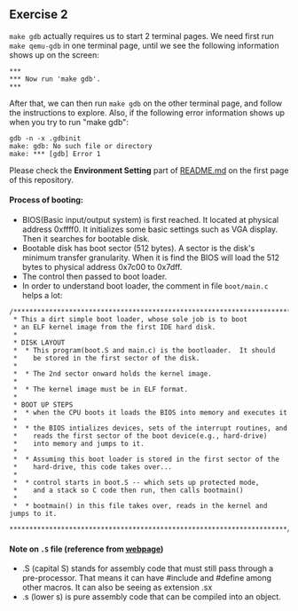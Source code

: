 ## Exercise 2
```make gdb``` actually requires us to start 2 terminal pages. We need first run ```make qemu-gdb``` in one terminal page, until we see the following information shows up on the screen:
```
***
*** Now run 'make gdb'.
***
```
After that, we can then run ```make gdb``` on the other terminal page, and follow the instructions to explore.
Also, if the following error information shows up when you try to run "make gdb":
```
gdb -n -x .gdbinit
make: gdb: No such file or directory
make: *** [gdb] Error 1
```
Please check the **Environment Setting** part of [README.md](https://github.com/JiananDing0/MIT_6.828/blob/master/README.md) on the first page of this repository.


#### Process of booting:
* BIOS(Basic input/output system) is first reached. It located at physical address 0xffff0. It initializes some basic settings such as VGA display. Then it searches for bootable disk.
* Bootable disk has boot sector (512 bytes). A sector is the disk's minimum transfer granularity. When it is find the BIOS will load the 512 bytes to physical address 0x7c00 to 0x7dff.
* The control then passed to boot loader.
* In order to understand boot loader, the comment in file ```boot/main.c``` helps a lot:
```
/**********************************************************************
 * This a dirt simple boot loader, whose sole job is to boot
 * an ELF kernel image from the first IDE hard disk.
 *
 * DISK LAYOUT
 *  * This program(boot.S and main.c) is the bootloader.  It should
 *    be stored in the first sector of the disk.
 *
 *  * The 2nd sector onward holds the kernel image.
 *
 *  * The kernel image must be in ELF format.
 *
 * BOOT UP STEPS
 *  * when the CPU boots it loads the BIOS into memory and executes it
 *
 *  * the BIOS intializes devices, sets of the interrupt routines, and
 *    reads the first sector of the boot device(e.g., hard-drive)
 *    into memory and jumps to it.
 *
 *  * Assuming this boot loader is stored in the first sector of the
 *    hard-drive, this code takes over...
 *
 *  * control starts in boot.S -- which sets up protected mode,
 *    and a stack so C code then run, then calls bootmain()
 *
 *  * bootmain() in this file takes over, reads in the kernel and jumps to it.
 **********************************************************************/
 ```

#### Note on ```.S``` file (reference from [webpage](https://stackoverflow.com/questions/10285410/what-are-s-files))
* .S (capital S) stands for assembly code that must still pass through a pre-processor. That means it can have #include and #define among other macros. It can also be seeing as extension .sx
* .s (lower s) is pure assembly code that can be compiled into an object.
